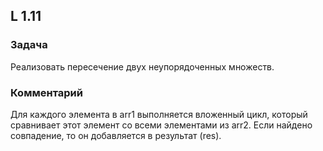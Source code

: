 ## L 1.11

### Задача
Реализовать пересечение двух неупорядоченных множеств.

### Комментарий
Для каждого элемента в arr1 выполняется вложенный цикл, который сравнивает этот элемент со всеми элементами из arr2.
Если найдено совпадение, то он добавляется в результат (res).